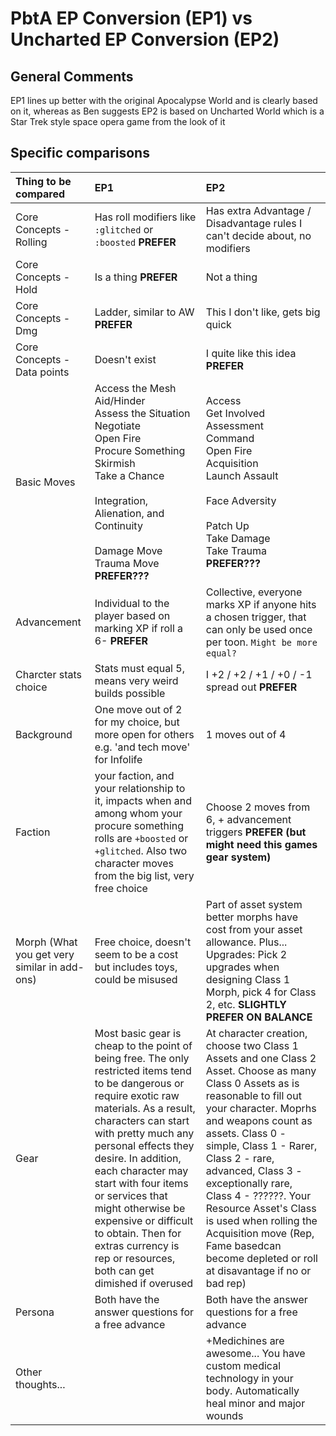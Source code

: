 
# PbtA EP Conversion (EP1) vs Uncharted EP Conversion (EP2)

## General Comments

EP1 lines up better with the original Apocalypse World and is clearly based on it, whereas as Ben suggests EP2 is based on Uncharted World which is a Star Trek style space opera game from the look of it

## Specific comparisons

| Thing to be compared | EP1 | EP2 |
| :-- | :-- | :--|
| Core Concepts - Rolling| Has roll modifiers like `:glitched` or `:boosted` **PREFER** | Has extra Advantage / Disadvantage rules I can't decide about, no modifiers |
| Core Concepts - Hold | Is a thing  **PREFER** | Not a thing |
| Core Concepts - Dmg | Ladder, similar to AW **PREFER** | This I don't like, gets big quick |
| Core Concepts - Data points | Doesn't exist | I quite like this idea **PREFER** |
| Basic Moves | Access the Mesh<br>Aid/Hinder<br>Assess the Situation<br>Negotiate<br>Open Fire<br>Procure Something<br>Skirmish<br>Take a Chance<br><br>Integration, Alienation, and Continuity<br><br>Damage Move<br>Trauma Move <br>**PREFER???** | Access<br>Get Involved<br>Assessment<br>Command<br>Open Fire<br>Acquisition<br>Launch Assault<br><br>Face Adversity<br><br>Patch Up<br>Take Damage<br>Take Trauma <br>**PREFER???** |
| Advancement | Individual to the player based on marking XP if roll a 6- **PREFER** | Collective, everyone marks XP if anyone hits a chosen trigger, that can only be used once per toon. `Might be more equal?` |
Charcter stats choice | Stats must equal 5, means very weird builds possible | I +2 / +2 / +1 / +0 / -1 spread out **PREFER**|
| Background | One move out of 2 for my choice, but more open for others e.g. 'and tech move' for Infolife | 1 moves out of 4 |
| Faction | your faction, and your relationship to it, impacts when and among whom your procure something rolls are `+boosted` or `+glitched`. Also two character moves from the big list, very free choice| Choose 2 moves from 6, + advancement triggers **PREFER (but might need this games gear system)** |
| Morph (What you get very similar in add-ons) | Free choice, doesn't seem to be a cost but includes toys, could be misused | Part of asset system better morphs have cost from your asset allowance. Plus... Upgrades: Pick 2 upgrades when designing Class 1 Morph, pick 4 for Class 2, etc. **SLIGHTLY PREFER ON BALANCE**|
| Gear | Most basic gear is cheap to the point of being free. The only restricted items tend to be dangerous or require exotic raw materials. As a result, characters can start with pretty much any personal effects they desire. In addition, each character may start with four items or services that might otherwise be expensive or difficult to obtain. Then for extras currency is rep or resources, both can get dimished if overused  | At character creation, choose two Class 1 Assets and one Class 2 Asset. Choose as many Class 0 Assets as is reasonable to fill out your character. Moprhs and weapons count as assets. Class 0 - simple, Class 1 - Rarer, Class 2 - rare, advanced, Class 3 - exceptionally rare, Class 4 - ??????. Your Resource Asset's Class is used when rolling the Acquisition move (Rep, Fame basedcan become depleted or roll at disavantage if no or bad rep) |
| Persona | Both have the answer questions for a free advance | Both have the answer questions for a free advance |
| Other thoughts... |  | +Medichines are awesome... You have custom medical technology in your body. Automatically heal minor and major wounds |